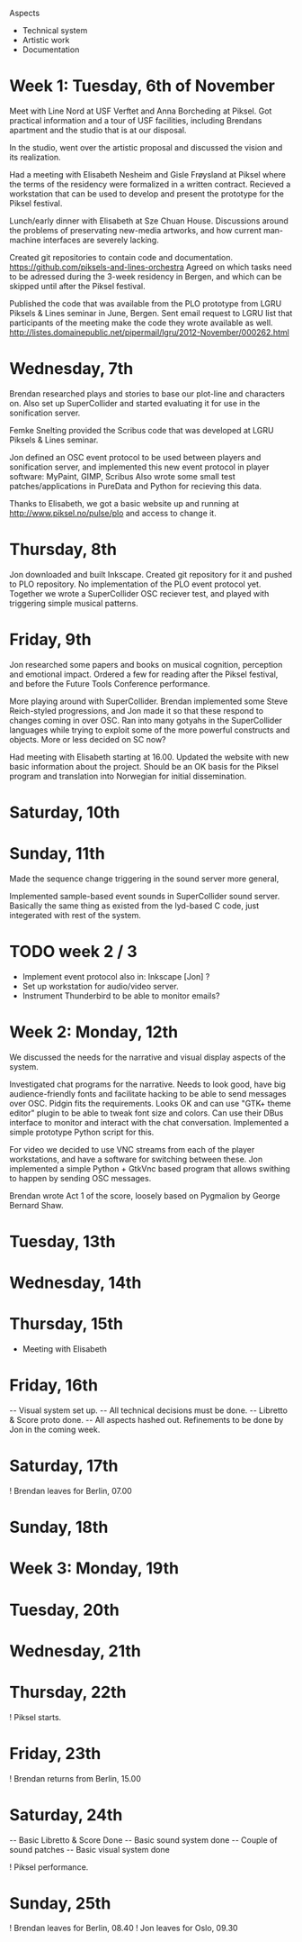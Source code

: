
Aspects
* Technical system
* Artistic work
* Documentation


Week 1: Tuesday, 6th of November
=========================

Meet with Line Nord at USF Verftet and Anna Borcheding at Piksel.
Got practical information and a tour of USF facilities, including Brendans
apartment and the studio that is at our disposal.

In the studio, went over the artistic proposal and discussed the vision
and its realization. 

Had a meeting with Elisabeth Nesheim and Gisle Frøysland at Piksel where
the terms of the residency were formalized in a written contract. Recieved
a workstation that can be used to develop and present the prototype for the Piksel festival.

Lunch/early dinner with Elisabeth at Sze Chuan House. Discussions around
the problems of preservating new-media artworks, and how current man-machine interfaces are severely lacking.

Created git repositories to contain code and documentation.
https://github.com/piksels-and-lines-orchestra
Agreed on which tasks need to be adressed during the 3-week residency in Bergen,
and which can be skipped until after the Piksel festival.

Published the code that was available from the PLO prototype from LGRU Piksels & Lines
seminar in June, Bergen. Sent email request to LGRU list that participants of the
meeting make the code they wrote available as well.
http://listes.domainepublic.net/pipermail/lgru/2012-November/000262.html


Wednesday, 7th
===========================

Brendan researched plays and stories to base our plot-line and characters on.
Also set up SuperCollider and started evaluating it for use in the sonification server.

Femke Snelting provided the Scribus code that was developed at LGRU Piksels & Lines seminar.

Jon defined an OSC event protocol to be used between players and sonification server,
and implemented this new event protocol in player software: MyPaint, GIMP, Scribus
Also wrote some small test patches/applications in PureData and Python for recieving
this data.

Thanks to Elisabeth, we got a basic website up and running at http://www.piksel.no/pulse/plo
and access to change it.

Thursday, 8th
=============================

Jon downloaded and built Inkscape. Created git repository for it and pushed to PLO repository.
No implementation of the PLO event protocol yet.
Together we wrote a SuperCollider OSC reciever test, and played with triggering 
simple musical patterns.

Friday, 9th
===============================

Jon researched some papers and books on musical cognition, perception and emotional impact.
Ordered a few for reading after the Piksel festival, and before the Future Tools Conference performance.

More playing around with SuperCollider. Brendan implemented some Steve Reich-styled 
progressions, and Jon made it so that these respond to changes coming in over OSC. Ran into
many gotyahs in the SuperCollider languages while trying to exploit some of the more
powerful constructs and objects. More or less decided on SC now?

Had meeting with Elisabeth starting at 16.00. Updated the website with new basic information about
the project. Should be an OK basis for the Piksel program and translation into Norwegian for
initial dissemination.



Saturday, 10th
===============================


Sunday, 11th
===============================

Made the sequence change triggering in the sound server more general,

Implemented sample-based event sounds in SuperCollider sound server. Basically
the same thing as existed from the lyd-based C code, just integerated with
rest of the system.

TODO week 2 / 3
===============================

* Implement event protocol also in: Inkscape [Jon] ?
* Set up workstation for audio/video server.
* Instrument Thunderbird to be able to monitor emails?

Week 2: Monday, 12th
===============================

We discussed the needs for the narrative and visual display aspects of the system.

Investigated chat programs for the narrative. Needs to look good, have big audience-friendly
fonts and facilitate hacking to be able to send messages over OSC.
Pidgin fits the requirements. Looks OK and can use "GTK+ theme editor" plugin to 
be able to tweak font size and colors. Can use their DBus interface to monitor
and interact with the chat conversation. Implemented a simple prototype Python script for this.

For video we decided to use VNC streams from each of the player workstations, and have
a software for switching between these. Jon implemented a simple Python + GtkVnc based
program that allows swithing to happen by sending OSC messages.

Brendan wrote Act 1 of the score, loosely based on Pygmalion by George Bernard Shaw.


Tuesday, 13th
===============================



Wednesday, 14th
===============================

Thursday, 15th
===============================

* Meeting with Elisabeth

Friday, 16th
===============================

-- Visual system set up.
-- All technical decisions must be done.
-- Libretto & Score proto done.
-- All aspects hashed out. Refinements to be done by Jon in the coming week.

Saturday, 17th
===============================

! Brendan leaves for Berlin, 07.00


Sunday, 18th
===============================


Week 3: Monday, 19th
===============================

Tuesday, 20th
===============================

Wednesday, 21th
===============================

Thursday, 22th
===============================

! Piksel starts.

Friday, 23th
===============================

! Brendan returns from Berlin, 15.00

Saturday, 24th
===============================

-- Basic Libretto & Score Done
-- Basic sound system done
-- Couple of sound patches 
-- Basic visual system done

! Piksel performance.

Sunday, 25th
===============================

! Brendan leaves for Berlin, 08.40
! Jon leaves for Oslo, 09.30



